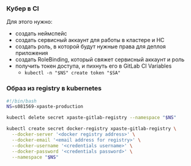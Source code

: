 ### Кубер в CI
Для этого нужно:
- создать неймспейс
- создать сервисный аккаунт для работы в кластере и НС
- создать роль, в которой будут нужные права для деплоя приложения
- создать RoleBinding, который свяжет сервисный аккаунт и роль
- получить токен доступа, и пихнуть его в GitLab CI Variables
	- `kubectl -n "$NS" create token "$SA"`
### Образ из registry в kubernetes
```bash
#!/bin/bash
NS=s081569-xpaste-production

kubectl delete secret xpaste-gitlab-registry --namespace "$NS"

kubectl create secret docker-registry xpaste-gitlab-registry \
  --docker-server '<docker registry address>' \
  --docker-email '<email address for registry>' \
  --docker-username '<credentials username>' \
  --docker-password '<credentials password>' \
  --namespace "$NS"
```